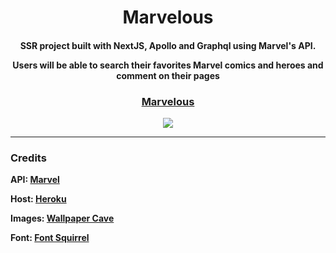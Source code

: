 <h1 align="center">Marvelous</h1>
<h4 align="center"><p>SSR project built with NextJS, Apollo and Graphql using Marvel's API. </p>
<p>Users will be able to search their favorites Marvel comics and heroes and comment on their pages</p>
</h4>
<h3 align="center"><a href="https://marvelous-webapp.herokuapp.com">Marvelous</a></h3>

<p align="center">
<img src="https://i.imgur.com/7yBrX9d.jpg"/>
</p>
<hr>
<h3>Credits</h3>
<p><b>API: <a href="https://www.marvel.com/">Marvel</a></b></p>
<p><b>Host: <a href="https://www.heroku.com/">Heroku</a></b></p>
<p><b>Images: <a href="https://wallpapercave.com">Wallpaper Cave</a></b></p>
<p><b>Font: <a href="https://www.fontsquirrel.com/fonts/marvel">Font Squirrel</a></p></b>
